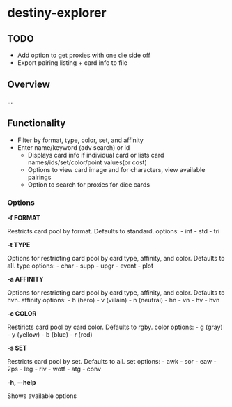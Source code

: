# destiny-explorer

## TODO

- Add option to get proxies with one die side off
- Export pairing listing + card info to file


## Overview
...

## Functionality

- Filter by format, type, color, set, and affinity
- Enter name/keyword (adv search) or id
    * Displays card info if individual card or lists card names/ids/set/color/point values(or cost)
    * Options to view card image and for characters, view available pairings
    * Option to search for proxies for dice cards




### Options


**-f FORMAT**

Restricts card pool by format. Defaults to standard.
    options:  - inf
              - std
              - tri


**-t TYPE**

Options for restricting card pool by card type, affinity, and color. Defaults to all.
    type options:  - char
                   - supp
                   - upgr
                   - event
                   - plot


**-a AFFINITY**

Options for restricting card pool by card type, affinity, and color. Defaults to hvn.
    affinity options:  - h (hero)
                       - v (villain)
                       - n (neutral)
                       - hn
                       - vn
                       - hv
                       - hvn

**-c COLOR**

Restiricts card pool by card color. Defaults to rgby.
    color options:  - g (gray)
                    - y (yellow)
                    - b (blue)
                    - r (red)

**-s SET**

Restricts card pool by set. Defaults to all.
    set options:    - awk
                    - sor
                    - eaw
                    - 2ps
                    - leg
                    - riv
                    - wotf
                    - atg
                    - conv

**-h, --help**

Shows available options